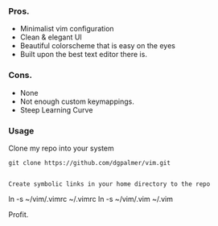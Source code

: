### Pros.
- Minimalist vim configuration
- Clean & elegant UI
- Beautiful colorscheme that is easy on the eyes
- Built upon the best text editor there is.

### Cons.
- None
- Not enough custom keymappings.
- Steep Learning Curve


### Usage

Clone my repo into your system
```
git clone https://github.com/dgpalmer/vim.git


Create symbolic links in your home directory to the repo
```
ln -s ~/vim/.vimrc ~/.vimrc
ln -s ~/vim/.vim ~/.vim

Profit.
